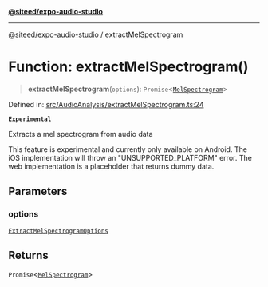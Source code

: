 [**@siteed/expo-audio-studio**](../README.md)

***

[@siteed/expo-audio-studio](../README.md) / extractMelSpectrogram

# Function: extractMelSpectrogram()

> **extractMelSpectrogram**(`options`): `Promise`\<[`MelSpectrogram`](../interfaces/MelSpectrogram.md)\>

Defined in: [src/AudioAnalysis/extractMelSpectrogram.ts:24](https://github.com/deeeed/expo-audio-stream/blob/cbd4a23f12073e71995f65e1ad122e720eefa920/packages/expo-audio-studio/src/AudioAnalysis/extractMelSpectrogram.ts#L24)

**`Experimental`**

Extracts a mel spectrogram from audio data

 This feature is experimental and currently only available on Android.
The iOS implementation will throw an "UNSUPPORTED_PLATFORM" error.
The web implementation is a placeholder that returns dummy data.

## Parameters

### options

[`ExtractMelSpectrogramOptions`](../interfaces/ExtractMelSpectrogramOptions.md)

## Returns

`Promise`\<[`MelSpectrogram`](../interfaces/MelSpectrogram.md)\>
